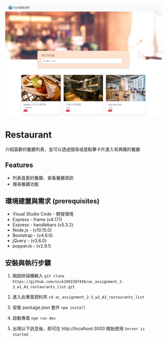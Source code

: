 ![image text](https://github.com/nick1092387456/ac_assignment_2-3_w1_A3_restaurants_list/blob/main/image.png?raw=true)


# Restaurant
介紹喜歡的餐廳列表，並可以透過搜尋或是點擊卡片進入有興趣的餐廳

## Features

- 列表喜愛的餐廳、查看餐廳資訊
- 搜尋餐廳功能

## 環境建置與需求 (prerequisites)

- Visual Studio Code - 開發環境
- Express - frame (v4.17.1)
- Express - handlebars (v5.3.2)
- Node.js - (v10.15.0)
- Bootstrap - (v4.6.0)
- jQuery - (v3.6.0)
- popperJs - (v2.9.1)

## 安裝與執行步驟

1. 開啟終端機輸入 `git clone https://github.com/nick1092387456/ac_assignment_2-3_w1_A3_restaurants_list.git`
   
2. 進入此專案資料夾 `cd ac_assignment_2-3_w1_A3_restaurants_list  `

3. 安裝 package.json 套件 `npm install`

4. 啟動專案 `npm run dev`

5. 出現以下訊息後，即可在 http://localhost:3000 開始使用 `Server is started`

